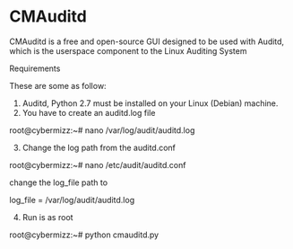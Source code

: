 # CMAuditd
CMAuditd is a free and open-source GUI designed to be used with Auditd, which is the userspace component to the Linux Auditing System


Requirements

These are some as follow:

1. Auditd, Python 2.7 must be installed on your Linux (Debian) machine.
2. You have to create an auditd.log file

root@cybermizz:~# nano /var/log/audit/auditd.log

3. Change the log path from the auditd.conf

root@cybermizz:~# nano /etc/audit/auditd.conf

change the log_file path to

log_file = /var/log/audit/auditd.log

4. Run is as root

root@cybermizz:~# python cmauditd.py
